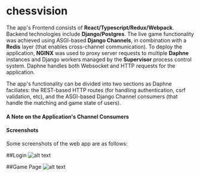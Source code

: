 # chessvision
The app's Frontend consists of **React/Typescript/Redux/Webpack**. Backend technologies include **Django/Postgres**. The live game functionality was achieved using ASGI-based **Django Channels**, in combination with a **Redis** layer (that enables cross-channel communication). To deploy the application, **NGINX** was used to proxy server requests to multiple **Daphne** instances and Django workers managed by the **Supervisor** process control system. Daphne handles both Websocket and HTTP requests for the application.

The app's functionality can be divided into two sections as Daphne faciliates: the REST-based HTTP routes (for handling authentication, csrf validation, etc), and the ASGI-based Django Channel consumers (that handle the matching and game state of users).

#### A Note on the Application's Channel Consumers


#### Screenshots
Some screenshots of the web app are as follows: 

##Login
![alt text](https://github.com/ShreyasPrasad/chessvision/master/screenshots/login.png?raw=true)

##Game Page
![alt text](https://github.com/ShreyasPrasad/chessvision/master/screenshots/game.png?raw=true)


